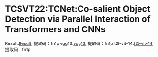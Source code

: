 # TCSVT22:TCNet:Co-salient Object Detection via Parallel Interaction of Transformers and CNNs
Result:[Result](https://pan.baidu.com/s/1L7s1Gi1RADzaKLwuSFITRg), 提取码：fn1p 
vgg16:[vgg16](https://pan.baidu.com/s/1L7s1Gi1RADzaKLwuSFITRg), 提取码：fn1p 
t2t-vit-14:[t2t-vit-14](https://pan.baidu.com/s/1L7s1Gi1RADzaKLwuSFITRg), 提取码：fn1p 
